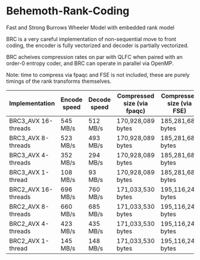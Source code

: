 # Behemoth-Rank-Coding
Fast and Strong Burrows Wheeler Model with embedded rank model

BRC is a very careful implementation of non-sequential move to front coding, the encoder is fully vectorized and decoder is partially vectorized. 

BRC acheives compression rates on par with QLFC when paired with an order-0 entropy coder, and BRC can operate in parallel via OpenMP.

Note: time to compress via fpaqc and FSE is not included, these are purely timings of the rank transforms themselves.

Implementation         | Encode speed | Decode speed| Compressed size (via fpaqc)| Compressed size (via FSE) |
-----------------------|--------------|-------------|---------------------------|----------------------------
BRC3_AVX 16-threads    | 545 MB/s     | 512 MB/s    | 170,928,089 bytes         | 185,281,681 bytes          |
BRC3_AVX 8-threads     | 523 MB/s     | 493 MB/s    | 170,928,089 bytes         | 185,281,681 bytes          |
BRC3_AVX 4-threads     | 352 MB/s     | 294 MB/s    | 170,928,089 bytes         | 185,281,681 bytes          |
BRC3_AVX 1-thread      | 108 MB/s     | 93 MB/s     | 170,928,089 bytes         | 185,281,681 bytes          |
BRC2_AVX 16-threads    | 696 MB/s     | 760 MB/s    | 171,033,530 bytes         | 195,116,241 bytes          |
BRC2_AVX 8-threads     | 660 MB/s     | 685 MB/s    | 171,033,530 bytes         | 195,116,241 bytes          |
BRC2_AVX 4-threads     | 423 MB/s     | 435 MB/s    | 171,033,530 bytes         | 195,116,241 bytes          |
BRC2_AVX 1-thread      | 145 MB/s     | 148 MB/s    | 171,033,530 bytes         | 195,116,241 bytes          |
